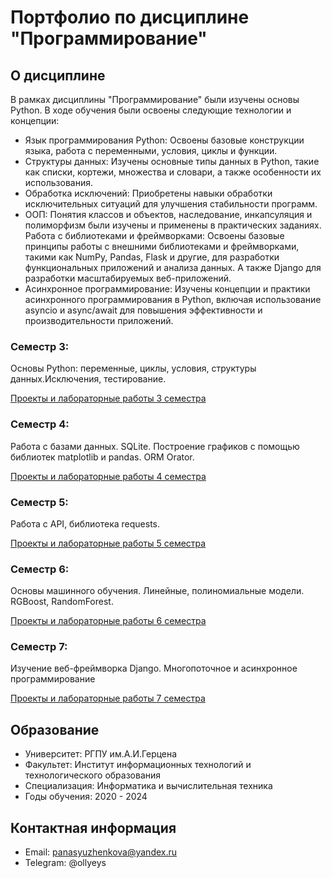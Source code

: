# Портфолио по дисциплине "Программирование"

## О дисциплине

В рамках дисциплины "Программирование" были изучены основы Python. В ходе обучения были освоены следующие технологии и концепции:

- Язык программирования Python: Освоены базовые конструкции языка, работа с переменными, условия, циклы и функции.
- Структуры данных: Изучены основные типы данных в Python, такие как списки, кортежи, множества и словари, а также особенности их использования.
- Обработка исключений: Приобретены навыки обработки исключительных ситуаций для улучшения стабильности программ.
- ООП: Понятия классов и объектов, наследование, инкапсуляция и полиморфизм были изучены и применены в практических заданиях.
Работа с библиотеками и фреймворками: Освоены базовые принципы работы с внешними библиотеками и фреймворками, такими как NumPy, Pandas, Flask и другие, для разработки функциональных приложений и анализа данных. А также Django для разработки масштабируемых веб-приложений.
- Асинхронное программирование: Изучены концепции и практики асинхронного программирования в Python, включая использование asyncio и async/await для повышения эффективности и производительности приложений.


### Семестр 3: 
Основы Python: переменные, циклы, условия, структуры данных.Исключения, тестирование.

[Проекты и лабораторные работы 3 семестра](python-sem-3)

### Семестр 4: 
Работа с базами данных. SQLite. Построение графиков с помощью библиотек matplotlib и pandas. ORM Orator.

[Проекты и лабораторные работы 4 семестра](python-sem-4)

### Семестр 5: 
Работа с API, библиотека requests.

[Проекты и лабораторные работы 5 семестра](python-sem-5)

### Семестр 6: 
Основы машинного обучения. Линейные, полиномиальные модели. RGBoost, RandomForest.

[Проекты и лабораторные работы 6 семестра]()

### Семестр 7: 
Изучение веб-фреймворка Djangо. Многопоточное и асинхронное программирование

[Проекты и лабораторные работы 7 семестра](python-sem-7)


## Образование

- Университет: РГПУ им.А.И.Герцена
- Факультет: Институт информационных технологий и технологического образования
- Специализация: Информатика и вычислительная техника
- Годы обучения: 2020 - 2024

## Контактная информация

- Email: panasyuzhenkova@yandex.ru
- Telegram: @ollyeys

